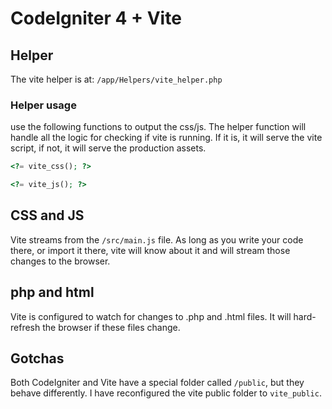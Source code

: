 # CodeIgniter 4 + Vite

## Helper

The vite helper is at: `/app/Helpers/vite_helper.php`

### Helper usage

use the following functions to output the css/js. The helper function will handle all the logic for checking if vite is running. If it is, it will serve the vite script, if not, it will serve the production assets.

```php
<?= vite_css(); ?>
```

```php
<?= vite_js(); ?>
```

## CSS and JS

Vite streams from the `/src/main.js` file. As long as you write your code there, or import it there, vite will know about it and will stream those changes to the browser.

## php and html

Vite is configured to watch for changes to .php and .html files. It will hard-refresh the browser if these files change.

## Gotchas

Both CodeIgniter and Vite have a special folder called `/public`, but they behave differently. I have reconfigured the vite public folder to `vite_public`.
